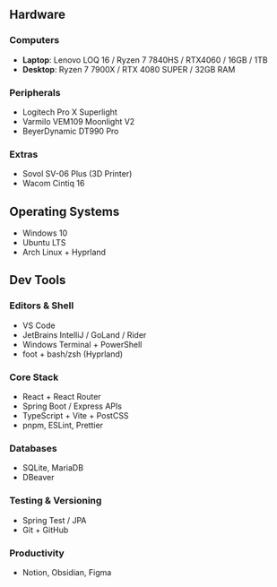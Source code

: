 ## Hardware

### Computers

- **Laptop**: Lenovo LOQ 16 / Ryzen 7 7840HS / RTX4060 / 16GB / 1TB
- **Desktop**: Ryzen 7 7900X / RTX 4080 SUPER / 32GB RAM

### Peripherals

- Logitech Pro X Superlight
- Varmilo VEM109 Moonlight V2
- BeyerDynamic DT990 Pro

### Extras

- Sovol SV-06 Plus (3D Printer)
- Wacom Cintiq 16

## Operating Systems

- Windows 10
- Ubuntu LTS
- Arch Linux + Hyprland

## Dev Tools

### Editors & Shell

- VS Code
- JetBrains IntelliJ / GoLand / Rider
- Windows Terminal + PowerShell
- foot + bash/zsh (Hyprland)

### Core Stack

- React + React Router
- Spring Boot / Express APIs
- TypeScript + Vite + PostCSS
- pnpm, ESLint, Prettier

### Databases

- SQLite, MariaDB
- DBeaver

### Testing & Versioning

- Spring Test / JPA
- Git + GitHub

### Productivity

- Notion, Obsidian, Figma
